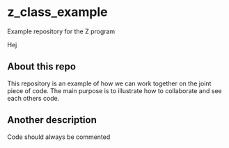 # z_class_example
Example repository for the Z program

Hej

## About this repo

This repository is an example of how we can work together on the joint piece of code. The main purpose is to illustrate how to collaborate and see each others code. 

## Another description

Code should always be commented
